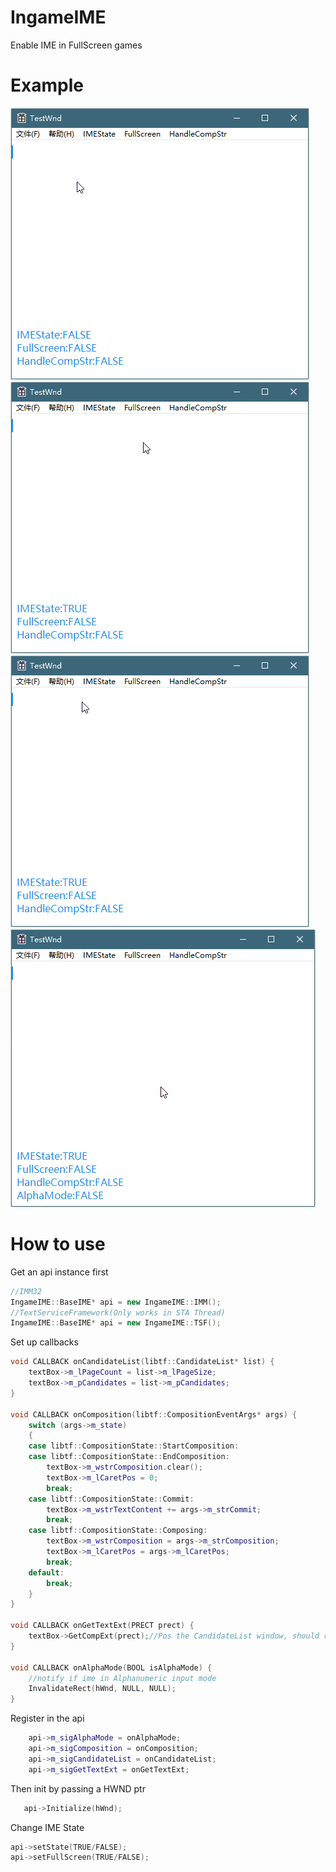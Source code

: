 # IngameIME
Enable IME in FullScreen games
# Example
![Change IME State](https://github.com/Windmill-City/IngameIME/blob/master/Docs/IMEState.gif)
![Handle Composition String](https://github.com/Windmill-City/IngameIME/blob/master/Docs/CompStr.gif)
![FullScreen Mode](https://github.com/Windmill-City/IngameIME/blob/master/Docs/FullSC.gif)
![Alpha Mode](https://github.com/Windmill-City/IngameIME/blob/master/Docs/AlphaMode.gif)
# How to use
Get an api instance first
```c++
//IMM32
IngameIME::BaseIME* api = new IngameIME::IMM();
//TextServiceFramework(Only works in STA Thread)
IngameIME::BaseIME* api = new IngameIME::TSF();
```
Set up callbacks
```c++
void CALLBACK onCandidateList(libtf::CandidateList* list) {
	textBox->m_lPageCount = list->m_lPageSize;
	textBox->m_pCandidates = list->m_pCandidates;
}

void CALLBACK onComposition(libtf::CompositionEventArgs* args) {
	switch (args->m_state)
	{
	case libtf::CompositionState::StartComposition:
	case libtf::CompositionState::EndComposition:
		textBox->m_wstrComposition.clear();
		textBox->m_lCaretPos = 0;
		break;
	case libtf::CompositionState::Commit:
		textBox->m_wstrTextContent += args->m_strCommit;
		break;
	case libtf::CompositionState::Composing:
		textBox->m_wstrComposition = args->m_strComposition;
		textBox->m_lCaretPos = args->m_lCaretPos;
		break;
	default:
		break;
	}
}

void CALLBACK onGetTextExt(PRECT prect) {
	textBox->GetCompExt(prect);//Pos the CandidateList window, should return a bounding box of the composition string
}

void CALLBACK onAlphaMode(BOOL isAlphaMode) {
	//notify if ime in Alphanumeric input mode
	InvalidateRect(hWnd, NULL, NULL);
}
```
Register in the api
```c++
	api->m_sigAlphaMode = onAlphaMode;
	api->m_sigComposition = onComposition;
	api->m_sigCandidateList = onCandidateList;
	api->m_sigGetTextExt = onGetTextExt;
```
Then init by passing a HWND ptr
```c++
   api->Initialize(hWnd);
```
Change IME State
```c++
api->setState(TRUE/FALSE);
api->setFullScreen(TRUE/FALSE);
```

